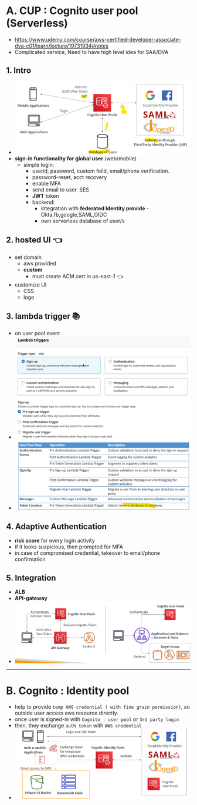 # A. CUP : Cognito user pool (Serverless)
- https://www.udemy.com/course/aws-certified-developer-associate-dva-c01/learn/lecture/19731934#notes
- Complicated service, Need to have high level idea for SAA/DVA

## 1. Intro
- ![img.png](../99_img/dva/cognito/01/img.png)
- **sign-in functionality for global user** (web/mobile)
  - simple login:
    - userid, password, custom feild, email/phone verification.
    - password-reset, acct recovery
    - enable MFA
    - send email to user. SES
    - **JWT** token
    - backend:
      - integration with **federated Identity provide** - Okta,fb,google,SAML,OIDC
      - own serverless database of user/s
      
## 2. **hosted UI** :point_left:
- set domain
  - aws provided
  - **custom**
    - must create ACM cert in us-east-1 :point_left:
- customize UI 
  - CSS 
  - logo

## 3. lambda trigger :books:
- on user pool event
- ![img_1.png](../99_img/dva/cognito/01/img_1.png)
- ![img_2.png](../99_img/dva/cognito/01/img_2.png)

## 4. Adaptive Authentication
- **risk score** for every login activity
- if it looks suspicious, then prompted for MFA
- in case of compromised credential, takeover to email/phone confirmation

## 5. Integration
- **ALB** 
- **API-gateway**
- ![img_3.png](../99_img/moreSrv/api-gateway/img_3.png)

---
# B. Cognito : Identity pool
- help to provide `temp AWS credential ( with fine grain permission)`, so outside user access aws resource directly.
- once user is signed-in with `Cognito : user pool` or `3rd party login`
- then, they exchange `auth token` with `AWS credential` 
- ![img_4.png](../99_img/moreSrv/api-gateway/img_4.png)



